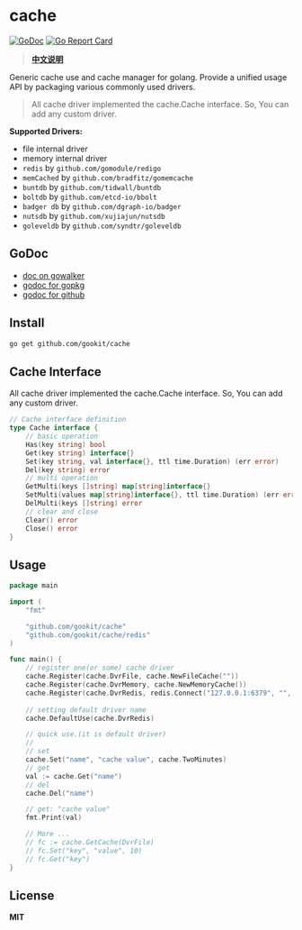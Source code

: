 # cache

[![GoDoc](https://godoc.org/github.com/gookit/cache?status.svg)](https://godoc.org/github.com/gookit/cache)
[![Go Report Card](https://goreportcard.com/badge/github.com/gookit/cache)](https://goreportcard.com/report/github.com/gookit/cache)

> **[中文说明](README_cn.md)**

Generic cache use and cache manager for golang. Provide a unified usage API by packaging various commonly used drivers.

> All cache driver implemented the cache.Cache interface. So, You can add any custom driver.

**Supported Drivers:**

- file internal driver
- memory internal driver
- `redis`  by `github.com/gomodule/redigo`
- `memCached` by `github.com/bradfitz/gomemcache`
- `buntdb` by `github.com/tidwall/buntdb`
- `boltdb`  by `github.com/etcd-io/bbolt`
- `badger db` by `github.com/dgraph-io/badger`
- `nutsdb` by `github.com/xujiajun/nutsdb`
- `goleveldb` by `github.com/syndtr/goleveldb`

## GoDoc

- [doc on gowalker](https://gowalker.org/github.com/gookit/cache)
- [godoc for gopkg](https://godoc.org/gopkg.in/gookit/cache.v1)
- [godoc for github](https://godoc.org/github.com/gookit/cache)

## Install

```bash
go get github.com/gookit/cache
```

## Cache Interface

All cache driver implemented the cache.Cache interface. So, You can add any custom driver.

```go
// Cache interface definition
type Cache interface {
	// basic operation
	Has(key string) bool
	Get(key string) interface{}
	Set(key string, val interface{}, ttl time.Duration) (err error)
	Del(key string) error
	// multi operation
	GetMulti(keys []string) map[string]interface{}
	SetMulti(values map[string]interface{}, ttl time.Duration) (err error)
	DelMulti(keys []string) error
	// clear and close
	Clear() error
	Close() error
}
```

## Usage

```go
package main

import (
	"fmt"

	"github.com/gookit/cache"
	"github.com/gookit/cache/redis"
)

func main() {
	// register one(or some) cache driver
	cache.Register(cache.DvrFile, cache.NewFileCache(""))
	cache.Register(cache.DvrMemory, cache.NewMemoryCache())
	cache.Register(cache.DvrRedis, redis.Connect("127.0.0.1:6379", "", 0))
	
	// setting default driver name
	cache.DefaultUse(cache.DvrRedis)

	// quick use.(it is default driver)
	//
	// set
	cache.Set("name", "cache value", cache.TwoMinutes)
	// get
	val := cache.Get("name")
	// del
	cache.Del("name")

	// get: "cache value"
	fmt.Print(val)

	// More ...
	// fc := cache.GetCache(DvrFile)
	// fc.Set("key", "value", 10)
	// fc.Get("key")
}
```

## License

**MIT**
